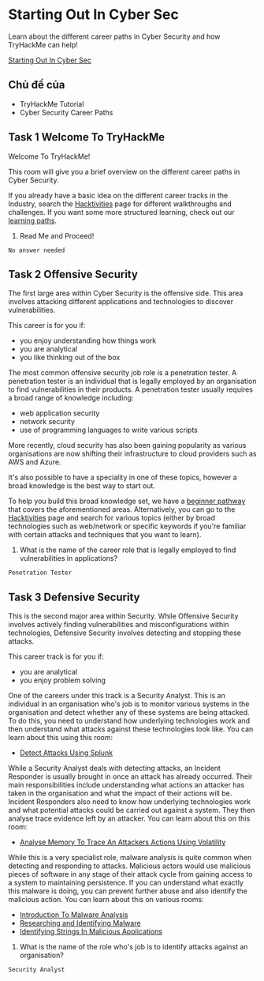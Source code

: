# Starting Out In Cyber Sec

Learn about the different career paths in Cyber Security and how TryHackMe can help!

[Starting Out In Cyber Sec](https://tryhackme.com/room/startingoutincybersec)

## Chủ đề của

* TryHackMe Tutorial
* Cyber Security Career Paths

## Task 1 Welcome To TryHackMe

Welcome To TryHackMe! 

This room will give you a brief overview on the different career paths in Cyber Security. 

If you already have a basic idea on the different career tracks in the Industry, search the [Hacktivities](https://tryhackme.com/hacktivities) page for different walkthroughs and challenges.
If you want some more structured learning, check out our [learning paths](https://tryhackme.com/paths).

1. Read Me and Proceed!

`No answer needed`

## Task 2 Offensive Security

The first large area within Cyber Security is the offensive side. This area involves attacking different applications and technologies to discover vulnerabilities.

This career is for you if:

* you enjoy understanding how things work
* you are analytical
* you like thinking out of the box

The most common offensive security job role is a penetration tester. A penetration tester is an individual that is legally employed by an organisation to find vulnerabilities in their products. A penetration tester usually requires a broad range of knowledge including:

* web application security
* network security
* use of programming languages to write various scripts

More recently, cloud security has also been gaining popularity as various organisations are now shifting their infrastructure to cloud providers such as AWS and Azure.

It's also possible to have a speciality in one of these topics, however a broad knowledge is the best way to start out.

To help you build this broad knowledge set, we have a [beginner pathway](https://tryhackme.com/path/outline/beginner) that covers the aforementioned areas. Alternatively, you can go to the [Hacktivities](https://tryhackme.com/hacktivities) page and search for various topics (either by broad technologies such as web/network or specific keywords if you're familiar with certain attacks and techniques that you want to learn).

1. What is the name of the career role that is legally employed to find vulnerabilities in applications?

`Penetration Tester`

## Task 3 Defensive Security

This is the second major area within Security. While Offensive Security involves actively finding vulnerabilities and misconfigurations within technologies, Defensive Security involves detecting and stopping these attacks.

This career track is for you if:

* you are analytical
* you enjoy problem solving

One of the careers under this track is a Security Analyst. This is an individual in an organisation who's job is to monitor various systems in the organisation and detect whether any of these systems are being attacked. To do this, you need to understand how underlying technologies work and then understand what attacks against these technologies look like. You can learn about this using this room:

* [Detect Attacks Using Splunk](https://tryhackme.com/room/bpsplunk)

While a Security Analyst deals with detecting attacks, an Incident Responder is usually brought in once an attack has already occurred. Their main responsibilities include understanding what actions an attacker has taken in the organisation and what the impact of their actions will be. Incident Responders also need to know how underlying technologies work and what potential attacks could be carried out against a system. They then analyse trace evidence left by an attacker. You can learn about this on this room:

* [Analyse Memory To Trace An Attackers Actions Using Volatility](https://tryhackme.com/room/bpvolatility)

While this is a very specialist role, malware analysis is quite common when detecting and responding to attacks. Malicious actors would use malicious pieces of software in any stage of their attack cycle from gaining access to a system to maintaining persistence. If you can understand what exactly this malware is doing, you can prevent further abuse and also identify the malicious action. You can learn about this on various rooms:

* [Introduction To Malware Analysis](https://tryhackme.com/room/malmalintroductory)
* [Researching and Identifying Malware](https://tryhackme.com/room/malresearching)
* [Identifying Strings In Malicious Applications](https://tryhackme.com/room/malstrings)

1. What is the name of the role who's job is to identify attacks against an organisation?

`Security Analyst`
